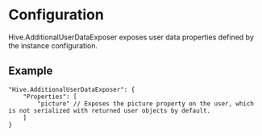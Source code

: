 # Configuration

Hive.AdditionalUserDataExposer exposes user data properties defined by the instance configuration.

## Example
```jsonc
"Hive.AdditionalUserDataExposer": {
    "Properties": [
        "picture" // Exposes the picture property on the user, which is not serialized with returned user objects by default.
    ]
}
```